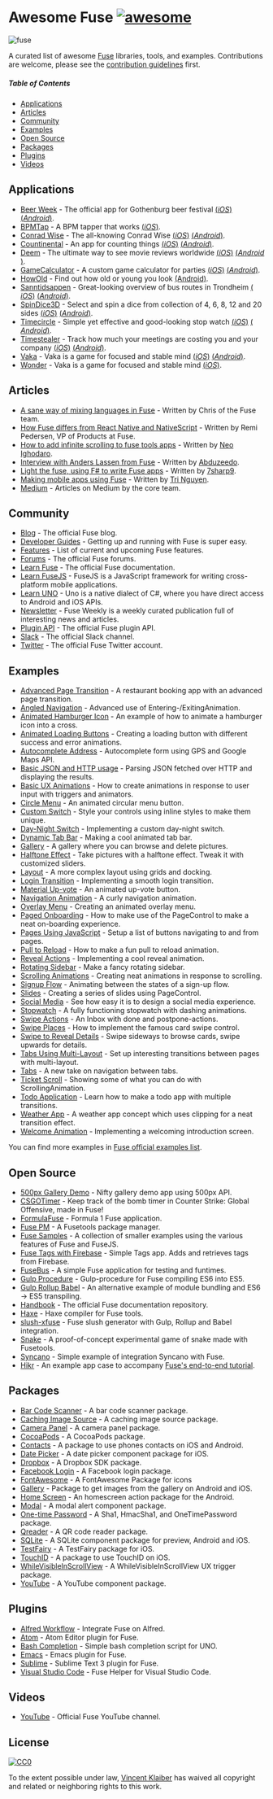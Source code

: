 # Awesome Fuse [![awesome](https://cdn.rawgit.com/sindresorhus/awesome/master/media/badge.svg)](https://github.com/sindresorhus/awesome)

![fuse](https://cloud.githubusercontent.com/assets/499192/11148667/4e33f616-8a1e-11e5-91bc-42f780b63ec9.png)

A curated list of awesome [Fuse](https://www.fusetools.com/) libraries, tools, and examples. Contributions are welcome, please see the [contribution guidelines](CONTRIBUTING.md) first.

##### Table of Contents

- [Applications](#applications)
- [Articles](#articles)
- [Community](#community)
- [Examples](#examples)
- [Open Source](#open-source)
- [Packages](#packages)
- [Plugins](#plugins)
- [Videos](#videos)

## Applications

- [Beer Week](http://gbgbeerweek.se/) - The official app for Gothenburg beer festival [(​_iOS_​)](https://itunes.apple.com/se/app/beer-week/id1094707718) [(_Android_)](https://play.google.com/store/apps/details?id=com.gbgbeerweek).
- [BPMTap](https://itunes.apple.com/WebObjects/MZStore.woa/wa/viewSoftware?id=1072222649) - A BPM tapper that works [(​_iOS_​)](https://itunes.apple.com/WebObjects/MZStore.woa/wa/viewSoftware?id=1072222649).
- [Conrad Wise](http://www.conradwise.com) - The all-knowing Conrad Wise [(​_iOS_​)](https://itunes.apple.com/us/app/conrad-wise/id1090322679) [(​_Android_​)](https://play.google.com/store/apps/details?id=com.ConradWise).
- [Countinental](https://itunes.apple.com/us/app/countinental/id1065815345) - An app for counting things [(​_iOS_​)](https://itunes.apple.com/us/app/countinental/id1065815345) [(​_Android_​)](https://play.google.com/store/apps/details?id=com.Countinental).
- [Deem](http://deemapp.com/) - The ultimate way to see movie reviews worldwide [(​_iOS_​)](https://itunes.apple.com/app/deem-movies/id1057365760) [(​_Android_​)](https://play.google.com/store/apps/details?id=com.deem).
- [GameCalculator](https://itunes.apple.com/us/app/gamecalculator/id952709405) - A custom game calculator for parties [(​_iOS_​)](https://itunes.apple.com/us/app/gamecalculator/id952709405) [(​_Android_​)](https://play.google.com/store/apps/details?id=com.GameCalculator).
- [HowOld](https://play.google.com/store/apps/details?id=com.HowOld) - Find out how old or young you look [(Android)](https://play.google.com/store/apps/details?id=com.HowOld).
- [Sanntidsappen](https://sanntidsappen.9u.no/) - Great-looking overview of bus routes in Trondheim [(​_iOS_​)](https://itunes.apple.com/no/app/sanntidsappen/id1106042398?ls=1&mt=8) [(​_Android_​)](https://play.google.com/store/apps/details?id=io.tmn.sanntidsappen).
- [SpinDice3D](https://itunes.apple.com/us/app/spindice3d/id1082656455) - Select and spin a dice from collection of 4, 6, 8, 12 and 20 sides [(​_iOS_​)](https://itunes.apple.com/us/app/spindice3d/id1082656455) [(​_Android_​)](https://play.google.com/store/apps/details?id=com.SpinDice).
- [Timecircle](https://itunes.apple.com/bt/app/timecircle/id1068220814) - Simple yet effective and good-looking stop watch [(​_iOS_​)](https://itunes.apple.com/bt/app/timecircle/id1068220814) [(​_Android_​)](https://play.google.com/store/apps/details?id=com.vegardstrand.TimeCircle).
- [Timestealer](https://itunes.apple.com/us/app/timestealer/id1073144825) - Track how much your meetings are costing you and your company [(​_iOS_​)](https://itunes.apple.com/us/app/timestealer/id1073144825) [(​_Android_​)](https://play.google.com/store/apps/details?id=com.Timestealer).
- [Vaka](https://itunes.apple.com/us/app/vaka/id1077345742) - Vaka is a game for focused and stable mind [(​_iOS_​)](https://itunes.apple.com/us/app/vaka/id1077345742) [(​_Android_​)](https://play.google.com/store/apps/details?id=com.Vaka).
- [Wonder](http://getwonder.io/) - Vaka is a game for focused and stable mind [(​_iOS_​)](https://itunes.apple.com/us/app/vaka/id1077345742).

## Articles

- [A sane way of mixing languages in Fuse](https://medium.com/@fusetools/a-sane-way-of-mixing-languages-in-fuse-660b351c2f96) - Written by Chris of the Fuse team.
- [How Fuse differs from React Native and NativeScript](https://medium.com/@fusetools/how-fuse-differs-from-react-native-and-nativescript-525344f02aaf#.pa1n8uh5l) - Written by Remi Pedersen, VP of Products at Fuse.
- [How to add infinite scrolling to fuse tools apps](http://creativitykills.co/how-to-add-infinite-scrolling-to-fuse-app/) - Written by [Neo Ighodaro](https://github.com/neoighodaro).
- [Interview with Anders Lassen from Fuse](http://abduzeedo.com/interview-anders-lassen-fuse) - Written by [Abduzeedo](http://abduzeedo.com/).
- [Light the fuse, using F# to write Fuse apps](http://7sharpnine.com/blog/Light-The-Fuse/) - Written by [7sharp9](https://github.com/7sharp9/).
- [Making mobile apps using Fuse](https://tmn.io/read/2015-11-22-making-mobile-apps-using-Fuse) - Written by [Tri Nguyen](https://github.com/tmn/).
- [Medium](https://medium.com/@fusetools) - Articles on Medium by the core team.

## Community

- [Blog](https://www.fusetools.com/blog) - The official Fuse blog.
- [Developer Guides](https://www.fusetools.com/docs) - Getting up and running with Fuse is super easy.
- [Features](https://www.fusetools.com/learn/features) - List of current and upcoming Fuse features.
- [Forums](https://www.fusetools.com/community/forums) - The official Fuse forums.
- [Learn Fuse](https://www.fusetools.com/learn/fuse) - The official Fuse documentation.
- [Learn FuseJS](https://www.fusetools.com/learn/fusejs) - FuseJS is a JavaScript framework for writing cross-platform mobile applications.
- [Learn UNO](https://www.fusetools.com/learn/uno) - Uno is a native dialect of C#, where you have direct access to Android and iOS APIs.
- [Newsletter](http://weekly.fusetools.com/) - Fuse Weekly is a weekly curated publication full of interesting news and articles.
- [Plugin API](https://www.fusetools.com/docs/technical-corner/fuse-protocol) - The official Fuse plugin API.
- [Slack](https://slackcommunity.fusetools.com/) - The official Slack channel.
- [Twitter](https://twitter.com/fusetools) - The official Fuse Twitter account.

## Examples

- [Advanced Page Transition](https://www.fusetools.com/examples/advanced-transition) - A restaurant booking app with an advanced page transition.
- [Angled Navigation](https://www.fusetools.com/examples/angled-navigation) - Advanced use of Entering-/ExitingAnimation.
- [Animated Hamburger Icon](https://www.fusetools.com/examples/animated-menu-icon) - An example of how to animate a hamburger icon into a cross.
- [Animated Loading Buttons](https://www.fusetools.com/examples/loading-button) - Creating a loading button with different success and error animations.
- [Autocomplete Address](https://github.com/LuisRodriguezLD/Fuse-Geolocation-Autocomplete) - Autocomplete form using GPS and Google Maps API.
- [Basic JSON and HTTP usage](https://www.fusetools.com/examples/http-json) - Parsing JSON fetched over HTTP and displaying the results.
- [Basic UX Animations](https://www.fusetools.com/examples/basic-ux-animations) - How to create animations in response to user input with triggers and animators.
- [Circle Menu](https://www.fusetools.com/examples/circle-menu) - An animated circular menu button.
- [Custom Switch](https://www.fusetools.com/examples/custom-switch) - Style your controls using inline styles to make them unique.
- [Day-Night Switch](https://www.fusetools.com/examples/day-night-switch) - Implementing a custom day-night switch.
- [Dynamic Tab Bar](https://www.fusetools.com/examples/dynamic-tab-bar) - Making a cool animated tab bar.
- [Gallery](https://www.fusetools.com/examples/gallery) - A gallery where you can browse and delete pictures.
- [Halftone Effect](https://www.fusetools.com/examples/halftone-effect) - Take pictures with a halftone effect. Tweak it with customized sliders.
- [Layout](https://www.fusetools.com/examples/layout) - A more complex layout using grids and docking.
- [Login Transition](https://www.fusetools.com/examples/login-transition) - Implementing a smooth login transition.
- [Material Up-vote](https://www.fusetools.com/examples/material-upvote) - An animated up-vote button.
- [Navigation Animation](https://www.fusetools.com/examples/navigation-animation) - A curly navigation animation.
- [Overlay Menu](https://www.fusetools.com/examples/overlay-menu) - Creating an animated overlay menu.
- [Paged Onboarding](https://www.fusetools.com/examples/onboarding-with-pagecontrol) - How to make use of the PageControl to make a neat on-boarding experience.
- [Pages Using JavaScript](https://www.fusetools.com/examples/pages-using-js) - Setup a list of buttons navigating to and from pages.
- [Pull to Reload](https://www.fusetools.com/examples/pull-to-reload) - How to make a fun pull to reload animation.
- [Reveal Actions](https://www.fusetools.com/examples/reveal-actions) - Implementing a cool reveal animation.
- [Rotating Sidebar](https://www.fusetools.com/examples/rotating-sidebar) - Make a fancy rotating sidebar.
- [Scrolling Animations](https://www.fusetools.com/examples/scrolling-animation) - Creating neat animations in response to scrolling.
- [Signup Flow](https://www.fusetools.com/examples/signup-concept) - Animating between the states of a sign-up flow.
- [Slides](https://www.fusetools.com/examples/page-control) - Creating a series of slides using PageControl.
- [Social Media](https://www.fusetools.com/examples/social-media-screen) - See how easy it is to design a social media experience.
- [Stopwatch](https://www.fusetools.com/examples/stopwatch) - A fully functioning stopwatch with dashing animations.
- [Swipe Actions](https://www.fusetools.com/examples/inbox) - An Inbox with done and postpone-actions.
- [Swipe Places](https://www.fusetools.com/examples/swipe-places) - How to implement the famous card swipe control.
- [Swipe to Reveal Details](https://www.fusetools.com/examples/swipe-gesture-reveal) - Swipe sideways to browse cards, swipe upwards for details.
- [Tabs Using Multi-Layout](https://www.fusetools.com/examples/tabs-multi-layout) - Set up interesting transitions between pages with multi-layout.
- [Tabs](https://www.fusetools.com/examples/cards-menu) - A new take on navigation between tabs.
- [Ticket Scroll](https://www.fusetools.com/examples/ticket-scroll) - Showing some of what you can do with ScrollingAnimation.
- [Todo Application](https://www.fusetools.com/examples/todo-app) - Learn how to make a todo app with multiple transitions.
- [Weather App](https://www.fusetools.com/examples/weather-app) - A weather app concept which uses clipping for a neat transition effect.
- [Welcome Animation](https://www.fusetools.com/examples/welcome-animation) - Implementing a welcoming introduction screen.

You can find more examples in [Fuse official examples list](https://www.fusetools.com/examples).

## Open Source

- [500px Gallery Demo](https://github.com/jveres/D500px) - Nifty gallery demo app using 500px API.
- [CSGOTimer](https://github.com/sanderdan/CSGOTimer) - Keep track of the bomb timer in Counter Strike: Global Offensive, made in Fuse!
- [FormulaFuse](https://github.com/sanderdan/FormulaFuse) - Formula 1 Fuse application.
- [Fuse PM](https://github.com/bolav/fusepm) - A Fusetools package manager.
- [Fuse Samples](https://github.com/fusetools/fuse-samples) - A collection of smaller examples using the various features of Fuse and FuseJS.
- [Fuse Tags with Firebase](https://github.com/LuisRodriguezLD/Fuse-Tags-with-Firebase) - Simple Tags app. Adds and retrieves tags from Firebase.
- [FuseBus](http://tmn.github.io/FuseBus/) - A simple Fuse application for testing and funtimes.
- [Gulp Procedure](https://github.com/joms/gulp-fuse) - Gulp-procedure for Fuse compiling ES6 into ES5.
- [Gulp Rollup Babel](https://github.com/sebbert/fuse-gulp-rollup-babel) - An alternative example of module bundling and ES6 -> ES5 transpiling.
- [Handbook](https://github.com/fusetools/handbook-docs) - The official Fuse documentation repository.
- [Haxe](https://github.com/elsassph/fusetools-haxe) - Haxe compiler for Fuse tools.
- [slush-xfuse](https://www.npmjs.com/package/slush-xfuse) - Fuse slush generator with Gulp, Rollup and Babel integration.
- [Snake](https://bitbucket.org/uzeidurs/fuse-snake/) - A proof-of-concept experimental game of snake made with Fusetools.
- [Syncano](https://github.com/Syncano/syncano-fuse-example) - Simple example of integration Syncano with Fuse.
- [Hikr](https://github.com/fusetools/hikr) - An example app case to accompany [Fuse's end-to-end tutorial](https://www.fusetools.com/docs/tutorial/tutorial).

## Packages

- [Bar Code Scanner](https://github.com/bolav/fuse-barcodescanner) - A bar code scanner package.
- [Caching Image Source](https://github.com/bolav/fuse-cachingimagesource) - A caching image source package.
- [Camera Panel](https://github.com/bolav/fuse-camerapanel) - A camera panel package.
- [CocoaPods](https://github.com/bolav/fuse-cocoapods) - A CocoaPods package.
- [Contacts](https://github.com/bolav/fuse-contacts) - A package to use phones contacts on iOS and Android.
- [Date Picker](https://github.com/bolav/fuse-datepicker) - A date picker component package for iOS.
- [Dropbox](https://github.com/bolav/fuse-dropbox) - A Dropbox SDK package.
- [Facebook Login](https://github.com/bolav/fuse-facebook-login) - A Facebook login package.
- [FontAwesome](https://github.com/danmademe/fuse-fontawesome) - A FontAwesome Package for icons
- [Gallery](https://github.com/bolav/fuse-gallery) - Package to get images from the gallery on Android and iOS.
- [Home Screen](https://github.com/bolav/fuse-homescreen) - An homescreen action package for the Android.
- [Modal](https://github.com/bolav/fuse-modalview) - A modal alert component package.
- [One-time Password](https://github.com/torial/fuse-community) - A Sha1, HmacSha1, and OneTimePassword package.
- [Qreader](https://github.com/zean00/fuse-qreader) - A QR code reader package.
- [SQLite](https://github.com/bolav/fuse-sqlite) - A SQLite component package for preview, Android and iOS.
- [TestFairy](https://github.com/bolav/fuse-testfairy) - A TestFairy package for iOS.
- [TouchID](https://github.com/bolav/fuse-touchid) - A package to use TouchID on iOS.
- [WhileVisibleInScrollView](https://github.com/bolav/fuse-whilevisibleinscrollview) - A WhileVisibleInScrollView UX trigger package.
- [YouTube](https://github.com/bolav/fuse-youtube) - A YouTube component package.

## Plugins

- [Alfred Workflow](https://github.com/Hazealign/fuse-alfred-workflow) - Integrate Fuse on Alfred.
- [Atom](https://github.com/fusetools/Fuse.AtomPlugin) - Atom Editor plugin for Fuse.
- [Bash Completion](https://github.com/fusetools/UnoBashCompletion) - Simple bash completion script for UNO.
- [Emacs](https://github.com/kristianhasselknippe/fuse-mode) - Emacs plugin for Fuse.
- [Sublime](https://github.com/fusetools/Fuse.SublimePlugin) - Sublime Text 3 plugin for Fuse.
- [Visual Studio Code](https://github.com/Hazealign/vscode-fuse) - Fuse Helper for Visual Studio Code.

## Videos

- [YouTube](https://www.youtube.com/channel/UCPizp_2dBkLlXRFnbieG3Qw/feed) - Official Fuse YouTube channel.

## License

[![CC0](https://licensebuttons.net/p/zero/1.0/88x31.png)](https://creativecommons.org/publicdomain/zero/1.0/)

To the extent possible under law, [Vincent Klaiber](https://vinkla.com) has waived all copyright and related or neighboring rights to this work.
